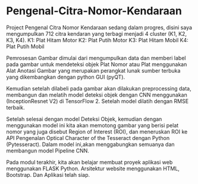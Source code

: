 # Pengenal-Citra-Nomor-Kendaraan
Project Pengenal Citra Nomor Kendaraan sedang dalam progres, disini saya mengumpulkan 712 citra kendaran yang terbagi menjadi 4 cluster (K1, K2, K3, K4).
K1: Plat Hitam Motor
K2: Plat Putih Motor
K3: Plat Hitam Mobil
K4: Plat Putih Mobil

Pemrosesan Gambar dimulai dari mengumpulkan data dan memberi label pada gambar untuk mendeteksi objek Plat Nomor atau Plat menggunakan Alat Anotasi Gambar yang merupakan perangkat lunak sumber terbuka yang dikembangkan dengan python GUI (pyQT).

Kemudian setelah dilabeli pada gambar akan dilakukan preprocessing data, membangun dan melatih model deteksi objek dengan CNN  menggunakan (InceptionResnet V2) di TensorFlow 2. Setelah model dilatih dengan RMSE terbaik.

Setelah selesai dengan model Deteksi Objek, kemudian dengan menggunakan model ini kita akan memotong gambar yang berisi pelat nomor yang juga disebut Region of Interest (ROI), dan meneruskan ROI ke API Pengenalan Optical Character of the Tesseract dengan Python (Pytesseract). Dalam model ini,akan menggabungkan semuanya dan membangun model Pipeline CNN.

Pada modul terakhir, kita akan belajar membuat proyek aplikasi web menggunakan FLASK Python.
Arsitektur website menggunakan HTML, Bootstrap. Dan Aplikasi telah siap.